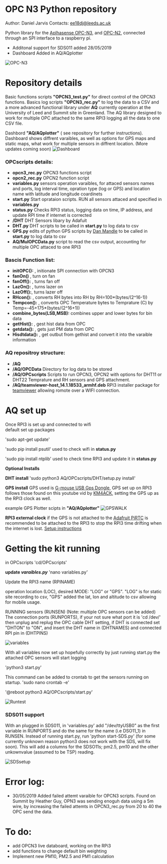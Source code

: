 



# OPC N3 Python repository 
Author: Daniel Jarvis 
Contacts: ee18dj@leeds.ac.uk


Python library for the [Aplhasense OPC-N3](http://www.alphasense.com/WEB1213/wp-content/uploads/2018/02/OPC-N3.pdf), and [OPC-N2](http://stg-uneplive.unep.org/media/aqm_document_v1/Blue%20Print/Components/Microcomputer%20and%20sensors/B.%20Dust%20Sensor%20Specifications/B.1%20Alphasense%20OPC%20N1/072-0300%20OPC-N2%20manual%20issue%203.pdf), connected through an SPI interface to a raspberry pi. 

- Additonal support for SDS011 added 28/05/2019
- Dashboard Added in AQ/AQplotter



![OPC-N3](https://github.com/JarvisSan22/OPC-N3_python/blob/master/OPCN3.jpg)


# Repository details 


Basic functions scripts **"OPCN3_test.py"**  for direct control of the OPCN3 functions.  Basics log scripts **"OPCN3_rec.py"** to log the data to a CSV and a more advanced functional library under **AQ** currently operation at the University of Leed and Summit site in Greenland.  The AQ library designed to work for multiple OPC attached to the same RPI3 logging all the data to one CSV file.  

Dashbord **"AQ/AQplotter"** ( see repository for further instructions). Dashboard shows diffrent varaibles, as well as options for GPS maps and static maps, what work for multiple sensors in diffrent location. (More updates coming soon)
![Dashboard](https://github.com/JarvisSan22/OPC-N3_python/blob/master/AQ/AQplotter/Dashbord.gif)

### OPCscripts details:
- **opcn3_rec.py** OPCN3 functions script
- **opcn2_rec.py** OPCN2 function script
- **variables.py** sensors operation varaibles, for attaced sensors names and ports, log interval time, opration type (log or GPS) and location name with latitude and longitude coardinets 
- **start.py** Start oprataion scripts. RUN all sensors attaced and specified in **variables.py**
- **status.py** Checks RPI3 status, logging data on time, IP address, and update RPI time if internet is corrected
- **/DHT** DHT  Sensors libary by Adafuit
- **DHT.py** DHT scripts to be called in **start.py** to log data to csv
- **GPS.py** edits of python GPS scripts by [Dan Mandle](https://github.com/ggtd/independend-python-gps-logger-for-airodump-ng/blob/master/log_position.py) to be called in **start.py** to log data to csv
- **AQ/MulOPCData.py** script to read the csv output, accounting for multiple OPC attaced to one RPI3


### Bascis Function list:
- **initOPC():** , initionate SPI connection with OPCN3
- **fanOn()** , turn on fan
- **fanOff():** , turns fan off
- **LazOn():** , turns lazer on
- **LazOff():**, turns lazer off
- **RHcon():** , converts RH bytes into RH by RH=100*(bytes/(2^16-1)) 
- **Tempcon():** , converts OPC Temperature bytes to Temprature (C) by Temp=-45+175*(bytes/(2^16+1))
- **combine_bytes(LSB,MSB):** combines upper and lower bytes for bin data 
- **getHist():** , gest hist data from OPC
- **getdata():** , gets just PM data from OPC
- **Hisdtdata():** , get outbut from gethist and convert it into the varaible information



### AQ repositroy structure:
- **/AQ**
- **/AQ/OPCData** Directory for log data to be stored
- **/AQ/OPCscripts** Scripts to run OPCN3, OPCN2 with options for DHT11 or DHT22 Temprature and RH sensors and GPS attachment. 
- **/AQ/teamviewer-host_14.1.18533_armhf.deb** RPI3 installer package for [teamviewer](https://www.teamviewer.com/en/buy-now/?pid=google.tv_ex_repeat.s.gb&gclid=Cj0KCQjwn8_mBRCLARIsAKxi0GJuys2-XjuxDuTIxFylKvXF4VzWCYLQhYoHMkoMawyTfyEpjDdK40YaAuQ9EALw_wcB) allowing romote over a WIFI connection. 
 


# AQ set up
Once RPI3 is set up and connected to wifi
</br>
default set up packages

'sudo apt-get update'   

'sudo pip install psutil'   used to check wifi in **status.py**

'sudo pip install ntplib'   used to check time RPI3 and update it in **status.py**



**Optional Installs** 

**DHT install**
'sudo python3 AQ/OPCscripts/DHT/setup.py install'

**GPS install**
GPS used is [G-mouse USB Gps Dongle](https://www.amazon.co.uk/Diymall-G-mouse-Glonass-Raspberry-Aviation/dp/B015E2XSSO/ref=sr_1_3_sspa?crid=K5C3JJ0ZYQHH&keywords=gps+dongle+usb&qid=1557393883&s=gateway&sprefix=GPS+dongle%2Caps%2C131&sr=8-3-spons&psc=1), GPS set up on RPI3 follows those found on this youtube vid by [KM4ACK](https://www.youtube.com/watch?v=Oag9qYuhMGg), setting the GPS up as the RPI3 clock as well. 

example GPS Plotter scipts in **"AQ/AQplotter"**
![GPSWALK](https://github.com/JarvisSan22/OPC-N3_python/blob/master/AQ/AQplotter/STATICMAP.gif)

**RPI3 external clock**
if the GPS is not attached to the [Adafruit PiRTC](https://www.amazon.co.uk/Adafruit-PiRTC-PCF8523-Raspberry-ADA3386/dp/B072DWKDW9/ref=sr_1_2?keywords=adafruit+real+time+clock&qid=1557395250&s=gateway&sr=8-2) is recommended to be attached to the RPI3 to stop the RPI3 time drifting when the internet is lost. [Setup instructions](https://www.amazon.co.uk/Adafruit-PiRTC-PCF8523-Raspberry-ADA3386/dp/B072DWKDW9/ref=sr_1_2?keywords=adafruit+real+time+clock&qid=1557395250&s=gateway&sr=8-2)

# Getting the kit running 
in OPCscripts
'cd/OPCscripts'


**update *varaibles.py***
'nano variables.py'

Update the RPI3 name (RPINAME)

operation location (LOC), desired MODE: "LOG" or "GPS". "LOG" is for static site recording to csv, "GPS" added the lat, lon and altitude to csv allowing for mobile usage. 

RUNNING sensors (RUNSEN) (Note: multiple OPC sensors can be added)
The connection ports (RUNPORTS), if your not sure what port it is 'cd /dev/' then unplug and replug the OPC cable
DHT setting, if DHT is connected set "DHTON" to "ON", and insert the DHT name in (DHTNAMES) and connected RPI pin in (DHTPINS)

![variables](https://github.com/JarvisSan22/OPC-N3_python/blob/master/variables.png)

With all variables now set up hopefully correctly by just running start.py the attached OPC sensors will start logging

'python3 start.py'

This command can be added to crontab to get the sensors running on startup.
'sudo nano crontab -e'
 
'@reboot python3 AQ/OPCscripts/start.py'

![Runtest](https://github.com/JarvisSan22/OPC-N3_python/blob/master/Runexample.gif)

### SDS011 support

With an plugged in SDS011, in 'variables.py' add "/dev/ttyUSB0" as the first variable in RUNPORTS and do the same for the name (i.e DSO11_1) in RUNSEN. Instead of running start.py, run 'python start-SDS.py' (for some currently unknown reason python3 does not work with the SDS, will fix soon). This will add a columns for the SDSO11s; pm2.5, pm10 and the other unkownvalue (assumed to be TSP) reading. 


![SDSsetup](https://github.com/JarvisSan22/OPC-N3_python/blob/master/SDSsetup.jpg)

# Error log:
- 30/05/2019 Added failed attemt varaible for OPCN3 scripts. Found on Summit by Heather Guy, OPN3 was sending enoguh data using a 5m wire, by increasing the failed attemts in OPCN3_rec.py from 20 to 40 the OPC send the data. 

# To do:
- add OPCN3 live databoard, working on the RPi3 
- add functions to change default bin weighting
- Implement new PM10, PM2.5 and PM1 calculation

